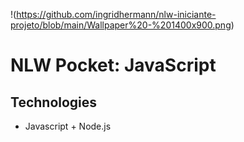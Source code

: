 !(https://github.com/ingridhermann/nlw-iniciante-projeto/blob/main/Wallpaper%20-%201400x900.png)

# NLW Pocket: JavaScript

## Technologies
- Javascript + Node.js
